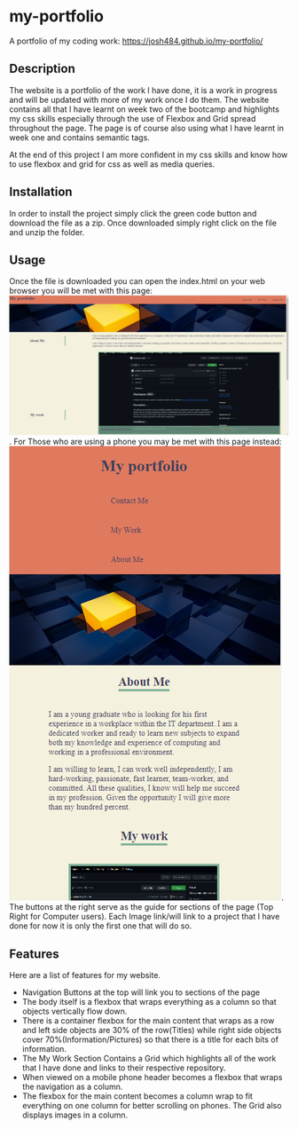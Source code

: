 # my-portfolio
A portfolio of my coding work:
https://josh484.github.io/my-portfolio/
## Description 
The website is a portfolio of the work I have done, it is a work in progress and will be updated with more of my work once I do them. The website contains all that I have learnt on week two of the bootcamp and highlights my css skills especially through the use of Flexbox and Grid spread throughout the page. The page is of course also using what I have learnt in week one and contains semantic tags. 

At the end of this project I am more confident in my css skills and know how to use flexbox and grid for css as well as media queries. 
## Installation
In order to install the project simply click the green code button and download the file as a zip. 
Once downloaded simply right click on the file and unzip the folder.
## Usage 
Once the file is downloaded you can open the index.html on your web browser you will be met with this page:
![Portfolio Landing](assets/images/FrontPage.png).
For Those who are using a phone you may be met with this page instead:
![Mobile Landing](assets/images/MobilePage.png).
<br />
The buttons at the right serve as the guide for sections of the page (Top Right for Computer users). 
Each Image link/will link to a project that I have done for now it is only the first one that will do so.

## Features
Here are a list of features for my website.

- Navigation Buttons at the top will link you to sections of the page
- The body itself is a flexbox that wraps everything as a column so that objects vertically flow down.
- There is a container flexbox for the main content that wraps as a row and left side objects are 30% of the row(Titles) while right side objects cover 70%(Information/Pictures) so that there is a title for each bits of information.
- The My Work Section Contains a Grid which highlights all of the work that I have done and links to their respective repository.
- When viewed on a mobile phone header becomes a flexbox that wraps the navigation as a column.
- The flexbox for the main content becomes a column wrap to fit everything on one column for better scrolling on phones. The Grid also displays images in a column.

